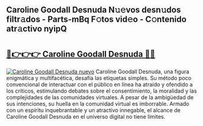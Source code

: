 ## Caroline Goodall Desnuda N𝚞𝚎vos desn𝚞dos filtr𝚊dos - Parts-mBq F𝚘tos vid𝚎o - C𝚘ntenido atr𝚊ctivo nyipQ

# <h2><a href="http://mb8b1sg.tromn.icu/?c=Caroline+Goodall+Desnuda">🔗👉👉👉 Caroline Goodall Desnuda 🔗🔗</a></h2>

[![Caroline Goodall Desnuda nuevo](https://i.imgur.com/pEAQMta.gif)](http://mb8b1sg.tromn.icu/?c=Caroline+Goodall+Desnuda)
Caroline Goodall Desnuda, una figura enigmática y multifacética, desafía las etiquetas simples. Su método poco convencional de interactuar con el público en línea ha atraído y ofendido a los críticos, estimulando debates sobre el consentimiento, la moralidad y las complejidades de las comunidades virtuales. A pesar de la ambigüedad de sus intenciones, su huella en la comunidad virtual es imborrable. Armado con un espíritu inquebrantable y un atractivo innegable, el alcance de Caroline Goodall Desnuda en el universo digital no tiene límites.
